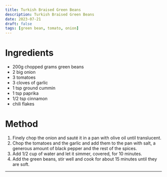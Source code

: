 ```yaml
---
title: Turkish Braised Green Beans
description: Turkish Braised Green Beans
date: 2023-07-21
draft: false
tags: [green bean, tomato, onion]
---
```


# Ingredients
- 200g chopped grams green beans
- 2 big onion
- 3 tomatoes
- 3 cloves of garlic
- 1 tsp ground cummin
- 1 tsp paprika
- 1/2 tsp cinnamon
- chili flakes

# Method
1. Finely chop the onion and sauté it in a pan with olive oil until translucent.
2. Chop the tomatoes and the garlic and add them to the pan with salt, a generous amount of black pepper and the rest of the spices.
3. Add 1/2 cup of water and let it simmer, covered, for 10 minutes.
4. Add the green beans, stir well and cook for about 15 minutes until they are soft.

---
